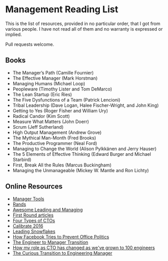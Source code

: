 # Management Reading List

This is the list of resources, provided in no particular order, that I got from various people. I have not read all of them and no warranty is expressed or implied.

Pull requests welcome.

## Books

* The Manager’s Path (Camille Fournier)
* The Effective Manager (Mark Horstman)
* Managing Humans (Michael Loop)
* Peopleware (Timothy Lister and Tom DeMarco)
* The Lean Startup (Eric Ries)
* The Five Dysfunctions of a Team (Patrick Lencioni)
* Tribal Leadership (Dave Logan, Halee Fischer-Wright, and John King)
* Getting to Yes (Roger Fisher and William Ury)
* Radical Candor (Kim Scott)
* Measure What Matters (John Doerr)
* Scrum (Jeff Sutherland)
* High Output Management (Andrew Grove)
* The Mythical Man-Month (Fred Brooks)
* The Productive Programmer (Neal Ford)
* Managing to Change the World (Alison Pylkkänen and Jerry Hauser)
* The 5 Elements of Effective Thinking (Edward Burger and Michael Starbird)
* First, Break All the Rules (Marcus Buckingham)
* Managing the Unmanageable (Mickey W. Mantle and Ron Lichty)

## Online Resources

* [Manager Tools](https://www.manager-tools.com/)
* [Rands](http://randsinrepose.com/)
* [Awesome Leading and Managing](https://github.com/LappleApple/awesome-leading-and-managing)
* [First Round articles](https://search.firstround.com/topics/engineering-management)
* [Four Types of CTOs](http://ctovision.com/2009/08/the-role-of-the-cto-four-models-for-success/)
* [Calibrate 2016](https://www.youtube.com/playlist?list=PL8iMj9kx_ykSphiqB8lwtXSOky2iTNu5y)
* [Leading Snowflakes](http://leadingsnowflakes.com/)
* [How Facebook Tries to Prevent Office Politics](https://hbr.org/2016/06/how-facebook-tries-to-prevent-office-politics)
* [The Engineer to Manager Transition](https://www.slideshare.net/TeamableHires/surviving-the-engineer-tomanager-transition)
* [How my role as CTO has changed as we've grown to 100 engineers](https://engineering.gusto.com/how-my-role-as-cto-has-changed-as-weve-grown-to-100-engineers/)
* [The Curious Transition to Engineering Manager](https://blog.gitprime.com/transition-to-engineering-manager/)
